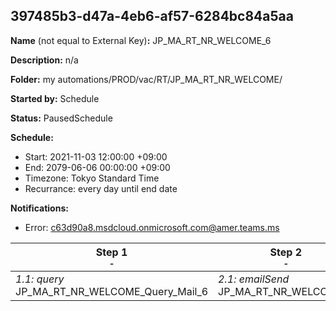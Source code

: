 ## 397485b3-d47a-4eb6-af57-6284bc84a5aa

**Name** (not equal to External Key)**:** JP_MA_RT_NR_WELCOME_6

**Description:** n/a

**Folder:** my automations/PROD/vac/RT/JP_MA_RT_NR_WELCOME/

**Started by:** Schedule

**Status:** PausedSchedule

**Schedule:**

* Start: 2021-11-03 12:00:00 +09:00
* End: 2079-06-06 00:00:00 +09:00
* Timezone: Tokyo Standard Time
* Recurrance: every day until end date

**Notifications:**

* Error: c63d90a8.msdcloud.onmicrosoft.com@amer.teams.ms

| Step 1<br>_<small>-</small>_ | Step 2<br>_<small>-</small>_ | Step 3<br>_<small>-</small>_ |
| --- | --- | --- |
| _1.1: query_<br>JP_MA_RT_NR_WELCOME_Query_Mail_6 | _2.1: emailSend_<br>JP_MA_RT_NR_WELCOME_6 | _3.1: query_<br>JP_MA_RT_NR_WELCOME_Update_sentFlg6 |
